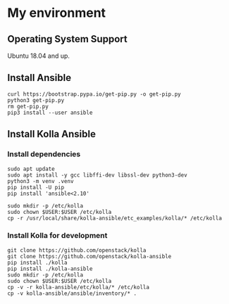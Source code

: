 # My environment
## Operating System Support
Ubuntu 18.04 and up.

## Install Ansible

```(bash)
curl https://bootstrap.pypa.io/get-pip.py -o get-pip.py
python3 get-pip.py
rm get-pip.py
pip3 install --user ansible
```

## Install Kolla Ansible
### Install dependencies

```(bash)
sudo apt update
sudo apt install -y gcc libffi-dev libssl-dev python3-dev
python3 -m venv .venv
pip install -U pip
pip install 'ansible<2.10'

sudo mkdir -p /etc/kolla
sudo chown $USER:$USER /etc/kolla
cp -r /usr/local/share/kolla-ansible/etc_examples/kolla/* /etc/kolla
```

### Install Kolla for development

```(bash)
git clone https://github.com/openstack/kolla
git clone https://github.com/openstack/kolla-ansible
pip install ./kolla
pip install ./kolla-ansible
sudo mkdir -p /etc/kolla
sudo chown $USER:$USER /etc/kolla
cp -v -r kolla-ansible/etc/kolla/* /etc/kolla
cp -v kolla-ansible/ansible/inventory/* .
```
